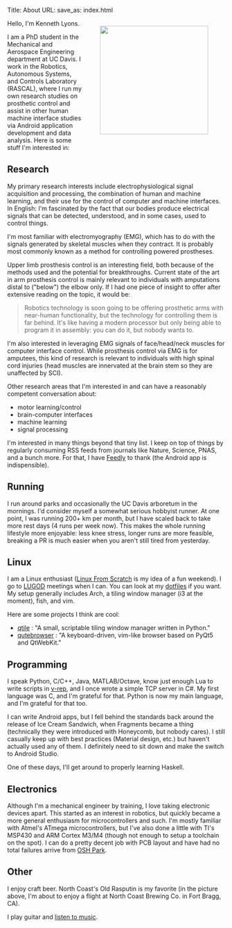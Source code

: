 Title: About
URL:
save_as: index.html

<figure style="float: right">
    <img src="{filename}/images/north-coast.jpg"
        width=250 height=250/>
</figure>

Hello, I'm Kenneth Lyons.

I am a PhD student in the Mechanical and Aerospace Engineering department at UC
Davis. I work in the Robotics, Autonomous Systems, and Controls Laboratory
(RASCAL), where I run my own research studies on prosthetic control and assist
in other human machine interface studies via Android application development
and data analysis. Here is some stuff I'm interested in:

## Research

My primary research interests include electrophysiological signal acquisition
and processing, the combination of human and machine learning, and their use
for the control of computer and machine interfaces. In English: I'm fascinated
by the fact that our bodies produce electrical signals that can be detected,
understood, and in some cases, used to control things.

I'm most familiar with electromyography (EMG), which has to do with the signals
generated by skeletal muscles when they contract. It is probably most commonly
known as a method for controlling powered prostheses.

Upper limb prosthesis control is an interesting field, both because of the
methods used and the potential for breakthroughs. Current state of the art in
arm prosthesis control is mainly relevant to individuals with amputations
distal to ("below") the elbow only. If I had one piece of insight to offer
after extensive reading on the topic, it would be:

> Robotics technology is soon going to be offering prosthetic arms with
> near-human functionality, but the technology for controlling them is far
> behind. It's like having a modern processor but only being able to program it
> in assembly: you can do it, but nobody wants to.

I'm also interested in leveraging EMG signals of face/head/neck muscles for
computer interface control. While prosthesis control via EMG is for amputees,
this kind of research is relevant to individuals with high spinal cord injuries
(head muscles are innervated at the brain stem so they are unaffected by SCI).

Other research areas that I'm interested in and can have a reasonably competent
conversation about:

* motor learning/control
* brain-computer interfaces
* machine learning
* signal processing

I'm interested in many things beyond that tiny list. I keep on top of things by
regularly consuming RSS feeds from journals like Nature, Science, PNAS, and
a bunch more. For that, I have [Feedly](https://feedly.com) to thank (the
Android app is indispensible).


## Running

I run around parks and occasionally the UC Davis arboretum in the mornings. I'd
consider myself a somewhat serious hobbyist runner. At one point, I was running
200+ km per month, but I have scaled back to take more rest days (4 runs per
week now). This makes the whole running lifestyle more enjoyable: less knee
stress, longer runs are more feasible, breaking a PR is much easier when you
aren't still tired from yesterday.

## Linux

I am a Linux enthusiast ([Linux From Scratch](http://www.linuxfromscratch.org/)
is my idea of a fun weekend). I go to [LUGOD](http://www.lugod.org/) meetings
when I can. You can look at my [dotfiles](http://github.com/ixjlyons/dotfiles)
if you want. My setup generally includes Arch, a tiling window manager (i3 at
the moment), fish, and vim.

Here are some projects I think are cool:

* [qtile](https://github.com/qtile/qtile) : "A small, scriptable tiling window
  manager written in Python."
* [qutebrowser](https://github.com/The-Compiler/qutebrowser) : "A
  keyboard-driven, vim-like browser based on PyQt5 and QtWebKit."

## Programming

I speak Python, C/C++, Java, MATLAB/Octave, know just enough Lua to write
scripts in [v-rep](http://www.v-rep.eu/), and I once wrote a simple TCP server
in C#. My first language was C, and I'm grateful for that. Python is now my
main language, and I'm grateful for that too.

I can write Android apps, but I fell behind the standards back around the
release of Ice Cream Sandwich, when Fragments became a thing (technically they
were introduced with Honeycomb, but nobody cares). I still casually keep up
with best practices (Material design, etc.) but haven't actually used any of
them. I definitely need to sit down and make the switch to Android Studio.

One of these days, I'll get around to properly learning Haskell.

## Electronics

Although I'm a mechanical engineer by training, I love taking electronic
devices apart. This started as an interest in robotics, but quickly became
a more general enthusiasm for microcontrollers and such. I'm mostly familiar
with Atmel's ATmega microcontrollers, but I've also done a little with TI's
MSP430 and ARM Cortex M3/M4 (though not enough to setup a toolchain on the
spot). I can do a pretty decent job with PCB layout and have had no total
failures arrive from [OSH Park](https://oshpark.com/).

## Other

I enjoy craft beer. North Coast's Old Rasputin is my favorite (in the picture
above, I'm about to enjoy a flight at North Coast Brewing Co. in Fort Bragg,
CA).

I play guitar and [listen to music](http://www.last.fm/user/Vorsorken).
